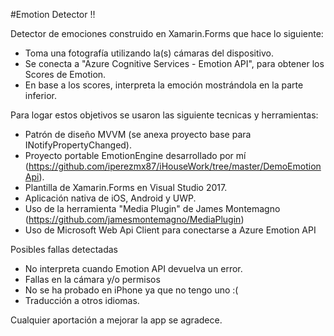 #Emotion Detector !!

Detector de emociones construido en Xamarin.Forms que hace lo siguiente:

- Toma una fotografía utilizando la(s) cámaras del dispositivo.
- Se conecta a "Azure Cognitive Services - Emotion API", para obtener los Scores de Emotion.
- En base a los scores, interpreta la emoción mostrándola en la parte inferior.

Para logar estos objetivos se usaron las siguiente tecnicas y herramientas:

- Patrón de diseño MVVM (se anexa proyecto base para INotifyPropertyChanged).
- Proyecto portable EmotionEngine desarrollado por mí (https://github.com/iperezmx87/iHouseWork/tree/master/DemoEmotionApi).
- Plantilla de Xamarin.Forms en Visual Studio 2017.
- Aplicación nativa de iOS, Android y UWP.
- Uso de la herramienta "Media Plugin" de James Montemagno (https://github.com/jamesmontemagno/MediaPlugin)
- Uso de Microsoft Web Api Client para conectarse a Azure Emotion API

Posibles fallas detectadas
- No interpreta cuando Emotion API devuelva un error.
- Fallas en la cámara y/o permisos
- No se ha probado en iPhone ya que no tengo uno :(
- Traducción a otros idiomas.

Cualquier aportación a mejorar la app se agradece.
